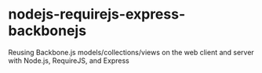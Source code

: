 nodejs-requirejs-express-backbonejs
===================================

Reusing Backbone.js models/collections/views on the web client and server with Node.js, RequireJS, and Express
